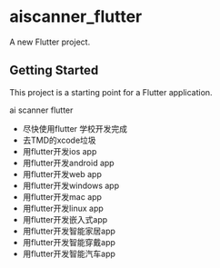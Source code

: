 # aiscanner_flutter

A new Flutter project.

## Getting Started

This project is a starting point for a Flutter application.

ai scanner flutter 


* 尽快使用flutter 学校开发完成
* 去TMD的xcode垃圾
* 用flutter开发ios app
* 用flutter开发android app
* 用flutter开发web app
* 用flutter开发windows app
* 用flutter开发mac app
* 用flutter开发linux app
* 用flutter开发嵌入式app
* 用flutter开发智能家居app
* 用flutter开发智能穿戴app
* 用flutter开发智能汽车app
